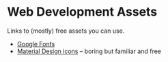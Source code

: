 # Web Development Assets

Links to (mostly) free assets you can use.

- [Google Fonts](https://fonts.google.com/?preview.size=23)
- [Material Design icons](https://fonts.google.com/icons) – boring but familiar and free

